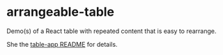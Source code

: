# arrangeable-table

Demo(s) of a React table with repeated content that is easy to rearrange.

She the [table-app README](https://github.com/eric-smiling/arrangeable-table/blob/master/table-app/README.md) for details.
